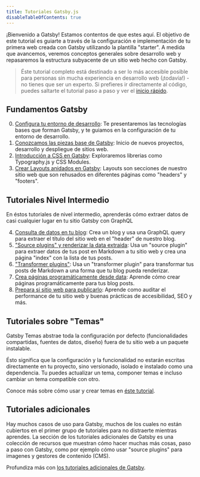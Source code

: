 ```yaml
---
title: Tutoriales Gatsby.js
disableTableOfContents: true
---
```


¡Bienvenido a Gatsby! Estamos contentos de que estes aquí. El objetivo de este tutorial es guiarte a través de la configuración e implementación de tu primera web creada con Gatsby utilizando la plantilla "starter". A medida que avancemos, veremos conceptos generales sobre desarrollo web y repasaremos la estructura subyacente de un sitio web hecho con Gatsby.

> Éste tutorial completo está destinado a ser lo más accesible posible para personas sin mucha experiencia en desarrollo web (¡todavía!) - no tienes que ser un experto. Si prefieres ir directamente al código, puedes saltarte el tutorial paso a paso y ver el [inicio rápido](/docs/quick-start/).

## Fundamentos Gatsby

0.  [Configura tu entorno de desarrollo](/tutorial/part-zero/): Te presentaremos las tecnologías bases que forman Gatsby, y te guiamos en la configuración de tu entorno de desarrollo.
1.  [Conozcamos las piezas base de Gatsby](/tutorial/part-one/): Inicio de nuevos proyectos, desarrollo y despliegue de sitios web.
1.  [Introducción a CSS en Gatsby](/tutorial/part-two/): Exploraremos librerias como Typography.js y CSS Modules.
1.  [Crear Layouts anidados en Gatsby](/tutorial/part-three/): Layouts son secciones de nuestro sitio web que son rehusados en diferentes páginas como "headers" y "footers".

## Tutoriales Nivel Intermedio

En éstos tutoriales de nivel intermedio, aprenderás cómo extraer datos de casi cualquier lugar en tu sitio Gatsby con GraphQL

4.  [Consulta de datos en tu blog](/tutorial/part-four/): Crea un blog y usa una GraphQL query para extraer el título del sitio web en el "header" de nuestro blog.
5.  ["Source plugins" y renderizar la data extraida](/tutorial/part-five/): Usa un "source plugin" para extraer datos de tus post en Markdown a tu sitio web y crea una página "index" con la lista de tus posts.
6.  ["Transformer plugins"](/tutorial/part-six/): Usa un "transformer plugin" para transformar tus posts de Markdown a una forma que tu blog pueda renderizar.
7.  [Crea páginas programáticamente desde data](/tutorial/part-seven/): Aprende cómo crear páginas programáticamente para tus blog posts.
8.  [Prepara si sitio web para publicarlo](/tutorial/part-eight/): Aprende como auditar el performance de tu sitio web y buenas prácticas de accesibilidad, SEO y más.

## Tutoriales sobre "Temas"

Gatsby Temas abstrae toda la configuración por defecto (funcionalidades compartidas, fuentes de datos, diseño) fuera de tu sitio web a un paquete instalable.

Ésto significa que la configuración y la funcionalidad no estarán escritas directamente en tu proyecto, sino versionado, isolado e instalado como una dependencia. Tu puedes actualizar un tema, componer temas e incluso cambiar un tema compatible con otro.

Conoce más sobre cómo usar y crear temas en [éste tutorial](/tutorial/theme-tutorials/).

## Tutoriales adicionales

Hay muchos casos de uso para Gatsby, muchos de los cuales no están cubiertos en el primer grupo de tutoriales para no distraerte mientras aprendes. La sección de los tutoriales adicionales de Gatsby es una colección de recursos que muestran cómo hacer muchas más cosas, paso a paso con Gatsby, como por ejemplo cómo usar "source plugins" para imagenes y gestores de contenido (CMS).

Profundiza más con [los tutoriales adicionales de Gatsby](/tutorial/additional-tutorials/).
